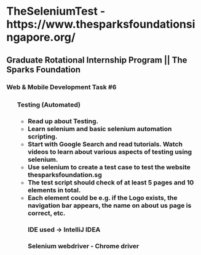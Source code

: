 <h1> TheSeleniumTest - https://www.thesparksfoundationsingapore.org/ </>

<h2> Graduate Rotational Internship Program ||
The Sparks Foundation </>

<h3> <b>Web & Mobile Development Task #6 <b/> <h3/>

<h4> <ul>Testing (Automated)<ul/> <h4/>

<li> Read up about Testing. </>
<li> Learn selenium and basic selenium automation scripting. </>
<li> Start with Google Search and read tutorials. Watch videos to learn about various aspects of testing using selenium. </>
<li> Use selenium to create a test case to test the website thesparksfoundation.sg </>
<li> The test script should check of at least 5 pages and 10 elements in total. </>
<li> Each element could be e.g. if the Logo exists, the navigation bar appears, the name on about us page is correct, etc. </>


<h4> IDE used -> IntelliJ IDEA </>
<h4> Selenium webdriver - Chrome driver </>
